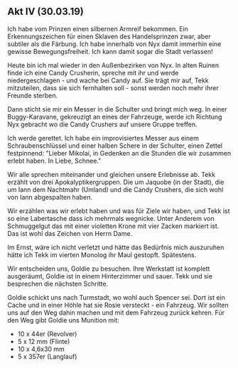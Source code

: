 ## Akt IV (30.03.19)

Ich habe vom Prinzen einen silbernen Armreif bekommen. Ein Erkennungszeichen für einen Sklaven des Handelsprinzen zwar, aber subtiler als die Färbung. Ich habe innerhalb von Nyx damit immerhin eine gewisse Bewegungsfreiheit. Ich kann damit sogar die Stadt verlassen!

Heute bin ich mal wieder in den Außenbezirken von Nyx. In alten Ruinen finde ich eine Candy Crusherin, spreche mit ihr und werde niedergeschlagen - und wache bei Candy auf. Sie trägt mir auf, Tekk mitzuteilen, dass sie sich fernhalten soll - sonst werden noch mehr ihrer Freunde sterben.

Dann sticht sie mir ein Messer in die Schulter und bringt mich weg. In einer Buggy-Karavane, gekreuzigt an eines der Fahrzeuge, werde ich Richtung Nyx gebracht wo die Candy Crushers auf unsere Gruppe treffen.

Ich werde gerettet. Ich habe ein improvisiertes Messer aus einem Schraubenschlüssel und einer halben Schere in der Schulter, einen Zettel festpinnend: "Lieber Mikolai, in Gedenken an die Stunden die wir zusammen erlebt haben. In Liebe, Schnee."

Wir alle sprechen miteinander und gleichen unsere Erlebnisse ab. Tekk erzählt von drei Apokalyptikergruppen. Die um Jaquobe (in der Stadt), die um Iann dem Nachtmahr (Umland) und die Candy Crushers, die sich wohl von Iann abgespalten haben.

Wir erzählen was wir erlebt haben und was für Ziele wir haben, und Tekk ist so eine Labertasche dass ich mehrmals wegnicke. Unter Anderem von Schmuggelgut das mit einer violetten Krone mit vier Zacken markiert ist. Das ist wohl das Zeichen von Herrn Dame.

Im Ernst, wäre ich nicht verletzt und hätte das Bedürfnis mich auszuruhen hätte ich Tekk im vierten Monolog ihr Maul gestopft. Spätestens.

Wir entscheiden uns, Goldie zu besuchen. Ihre Werkstatt ist komplett ausgeräumt, Goldie ist in einem Hinterzimmer und sauer. Tekk und sie besprechen die nächsten Schritte.

Goldie schickt uns nach Turmstadt, wo wohl auch Spencer sei. Dort ist ein Cache und in einer Höhle hat sie Rosie versteckt - ein Fahrzeug. Wir sollten uns auf den Weg dahin machen und mit dem Fahrzeug zurück kehren. Für den Weg gibt Goldie uns Munition mit:
- 10 x 44er (Revolver)
- 5 x 12 mm (Flinte)
- 10 x 4,6x30 mm
- 5 x 357er (Langlauf)
